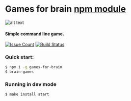 # Games for brain [npm module](https://www.npmjs.com/games-for-brain)

![alt text](https://secure.gravatar.com/avatar/9d9d4a13a4043be9a01843fa4edd605e?s=200&r=pg&d=https%3A%2F%2Fb6d3e9q9.ssl.hwcdn.net%2Fimg%2Fno-avatar-3.png "brain-games logo")

#### Simple command line game.

[![Issue Count](https://codeclimate.com/github/Rabinzon/project-lvl1-s128/badges/issue_count.svg)](https://codeclimate.com/github/Rabinzon/project-lvl1-s128)
[![Build Status](https://travis-ci.org/Rabinzon/project-lvl1-s128.svg)](https://travis-ci.org/Rabinzon/project-lvl1-s128)

### Quick start:

```sh
$ npm i -g games-for-brain
$ brain-games
```

### Running in dev mode
```sh
$ make install start
```
